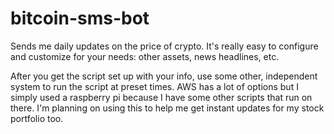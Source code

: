 # bitcoin-sms-bot
Sends me daily updates on the price of crypto. It's really easy to configure and customize for your needs: other assets, news headlines, etc. 

After you get the script set up with your info, use some other, independent system to run the script at preset times. AWS has a lot of options but I simply used a raspberry pi because I have some other scripts that run on there. I'm planning on using this to help me get instant updates for my stock portfolio too. 
